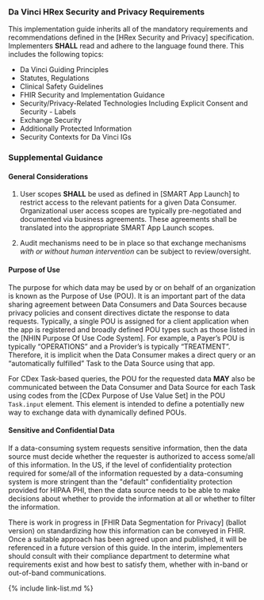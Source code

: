 ### Da Vinci HRex Security and Privacy Requirements

This implementation guide inherits all of the mandatory requirements and recommendations defined in the [HRex Security and Privacy] specification.   Implementers **SHALL** read and adhere to the language found there. This includes the following topics:

- Da Vinci Guiding Principles
- Statutes, Regulations
- Clinical Safety Guidelines
- FHIR Security and Implementation Guidance
- Security/Privacy-Related Technologies Including Explicit Consent and Security - Labels
- Exchange Security
- Additionally Protected Information
- Security Contexts for Da Vinci IGs

### Supplemental Guidance

#### General Considerations



1. User scopes **SHALL** be used as defined in [SMART App Launch] to restrict access to the relevant patients for a given Data Consumer.  Organizational user access scopes are typically pre-negotiated and documented via business agreements. These agreements shall be translated into the appropriate SMART App Launch scopes.

1. Audit mechanisms need to be in place so that exchange mechanisms *with or without human intervention* can be subject to review/oversight.

#### Purpose of Use



The purpose for which data may be used by or on behalf of an organization is known as the Purpose of Use (POU). It is an important part of the data sharing agreement between Data Consumers and Data Sources because privacy policies and consent directives dictate the response to data requests.  Typically, a single POU is assigned for a client application when the app is registered and broadly defined POU types such as those listed in the [NHIN Purpose Of Use Code System].  For example, a Payer’s POU is typically “OPERATIONS” and a Provider’s is typically “TREATMENT”.  Therefore, it is implicit when the Data Consumer makes a direct query or an “automatically fulfilled” Task to the Data Source using that app.

For CDex Task-based queries, the POU for the requested data **MAY** also be communicated between the Data Consumer and Data Source for each Task using codes from the [CDex Purpose of Use Value Set] in the POU `Task.input` element. This element is intended to define a potentially new way to exchange data with dynamically defined POUs.


#### Sensitive and Confidential Data

If a data-consuming system requests sensitive information, then the data source must decide whether the requester is authorized to access some/all of this information.  In the US, if the level of confidentiality protection required for some/all of the information requested by a data-consuming system is more stringent than the "default" confidentiality protection provided for HIPAA PHI, then the data source needs to be able to make decisions about whether to provide the information at all or whether to filter the information.

There is work in progress in [FHIR Data Segmentation for Privacy] (ballot version) on standardizing how this information can be conveyed in FHIR. Once a suitable approach has been agreed upon and published, it will be referenced in a future version of this guide.  In the interim, implementers should consult with their compliance department to determine what requirements exist and how best to satisfy them, whether with in-band or out-of-band communications.

{% include link-list.md %}
